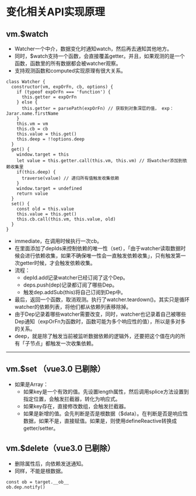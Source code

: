 # 变化相关API实现原理

## vm.$watch

- Watcher一个中介，数据变化时通知watch，然后再去通知其他地方。
- 同时，$watch支持一个函数，会直接覆盖getter。并且，如果观测的是一个函数，函数里的所有数据都会被watcher观察。
- 支持观测函数和computed实现原理有很大关系。
```JS
class Watcher {
  constructor(vm, expOrFn, cb, options) {
    if (typeof expOrFn === 'function') {
      this.getter = expOrFn
    } else {
      this.getter = parsePath(expOrFn) // 获取到对象深层的值， exp：Jarar.name.firstName
    }
    this.vm = vm
    this.cb = cb
    this.value = this.get()
    this.deep = !!options.deep
  }
  get() {
    window.target = this
    let value = this.getter.call(this.vm, this.vm) // 将watcher添加到依赖收集里
    if(this.deep) {
      traverse(value) // 递归所有值触发收集依赖
    }
    window.target = undefined
    return value
  }
  set() {
    const old = this.value
    this.value = this.get()
    this.cb.call(this.vm, this.value, old)
  }
}
```
- immediate，在调用时候执行一次cb。
- 在里面添加了depIds来控制依赖的唯一性（set），「由于watcher读取数据时候会进行依赖收集，如果不确保唯一性会一直触发依赖收集」，只有触发第一次getter时候，才会触发依赖收集。
- 流程：
  - depId.add记录watcher已经订阅了这个Dep。
  - deps.push(dep)记录都订阅了哪些Dep。
  - 触发dep.addSub(this)将自己订阅到Dep中。
- 最后，返回一个函数，取消观测。执行了watcher.teardown()。其实只是循环watcher的依赖列表，将他们都从依赖列表移除掉。
- 由于Dep记录着哪些watcher需要改变，同时，watcher也记录着自己被哪些Dep通知（expOrFn为函数时，函数可能为多个响应性的值），所以是多对多的关系。
- deep，就是除了触发当前被监听数据依赖的逻辑外，还要把这个值在内的所有「子节点」都触发一次收集依赖。

<hr />

## vm.$set （vue3.0 已剔除）
- 如果是Array：
  - 如果key是一个有效的值。先设置length属性，然后调用splice方法设置到指定位置，会触发拦截器，转化为响应式。
  - 如果key存在，直接修改数组，会触发拦截器。
  - 如果是新增的值。会先判断是否是根数据（$data）。在判断是否是响应性数据，如果不是，直接赋值。如果是，则使用defineReactive转换成getter/setter。

## vm.$delete（vue3.0 已剔除）
- 删除属性后，向依赖发送通知。
- 同样，不能是根数据。
```JS
const ob = target.__ob__
ob.dep.notify()
```